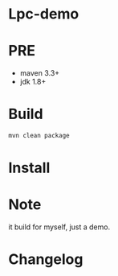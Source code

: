 # Lpc-demo

# PRE
- maven 3.3+
- jdk 1.8+

# Build
```bash
mvn clean package

```

# Install



# Note
it build for myself, just a demo.

# Changelog
